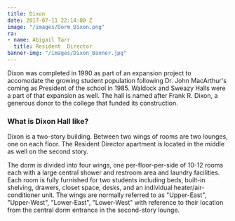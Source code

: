 ```yaml
---
title: Dixon
date: 2017-07-11 22:14:00 Z
image: "/images/Dorm_Dixon.png"
ra:
- name: Abigail Tarr
  title: Resident  Director
banner-img: "/images/Dixon_Banner.jpg"
---
```


Dixon was completed in 1990 as part of an expansion project to accomodate the growing student population following Dr. John MacArthur's coming as President of the school in 1985. Waldock and Sweazy Halls were a part of that expansion as well. The hall is named after Frank R. Dixon, a generous donor to the college that funded its construction.

### What is Dixon Hall like?

Dixon is a two-story building. Between two wings of rooms are two lounges, one on each floor. The Resident Director apartment is located in the middle as well on the second story.

The dorm is divided into four wings, one per-floor-per-side of 10-12 rooms each with a large central shower and restroom area and laundry facilities. Each room is fully furnished for two students including beds, built-in shelving, drawers, closet space, desks, and an individual heater/air-conditioner unit. The wings are normally referred to as "Upper-East", "Upper-West", "Lower-East", "Lower-West" with reference to their location from the central dorm entrance in the second-story lounge.